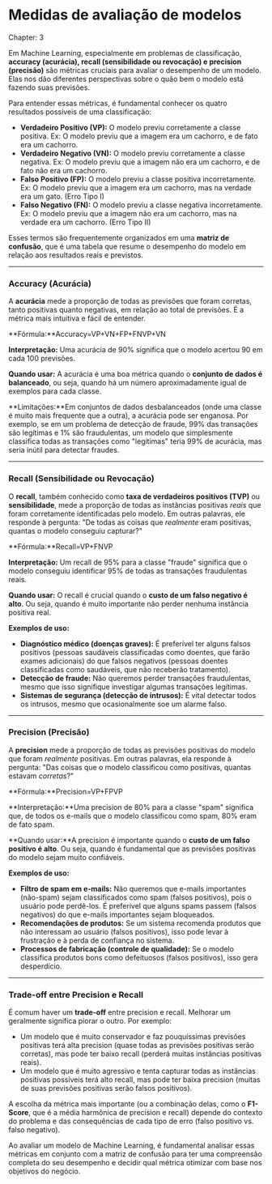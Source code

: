 # Medidas de avaliação de modelos

Chapter: 3

Em Machine Learning, especialmente em problemas de classificação, **accuracy (acurácia), recall (sensibilidade ou revocação) e precision (precisão)** são métricas cruciais para avaliar o desempenho de um modelo. Elas nos dão diferentes perspectivas sobre o quão bem o modelo está fazendo suas previsões.

Para entender essas métricas, é fundamental conhecer os quatro resultados possíveis de uma classificação:

- **Verdadeiro Positivo (VP):** O modelo previu corretamente a classe positiva. Ex: O modelo previu que a imagem era um cachorro, e de fato era um cachorro.
- **Verdadeiro Negativo (VN):** O modelo previu corretamente a classe negativa. Ex: O modelo previu que a imagem não era um cachorro, e de fato não era um cachorro.
- **Falso Positivo (FP):** O modelo previu a classe positiva incorretamente. Ex: O modelo previu que a imagem era um cachorro, mas na verdade era um gato. (Erro Tipo I)
- **Falso Negativo (FN):** O modelo previu a classe negativa incorretamente. Ex: O modelo previu que a imagem não era um cachorro, mas na verdade era um cachorro. (Erro Tipo II)

Esses termos são frequentemente organizados em uma **matriz de confusão**, que é uma tabela que resume o desempenho do modelo em relação aos resultados reais e previstos.

---

### Accuracy (Acurácia)

A **acurácia** mede a proporção de todas as previsões que foram corretas, tanto positivas quanto negativas, em relação ao total de previsões. É a métrica mais intuitiva e fácil de entender.

**Fórmula:**Accuracy=VP+VN+FP+FNVP+VN

**Interpretação:**
Uma acurácia de 90% significa que o modelo acertou 90 em cada 100 previsões.

**Quando usar:**
A acurácia é uma boa métrica quando o **conjunto de dados é balanceado**, ou seja, quando há um número aproximadamente igual de exemplos para cada classe.

**Limitações:**Em conjuntos de dados desbalanceados (onde uma classe é muito mais frequente que a outra), a acurácia pode ser enganosa. Por exemplo, se em um problema de detecção de fraude, 99% das transações são legítimas e 1% são fraudulentas, um modelo que simplesmente classifica todas as transações como "legítimas" teria 99% de acurácia, mas seria inútil para detectar fraudes.

---

### Recall (Sensibilidade ou Revocação)

O **recall**, também conhecido como **taxa de verdadeiros positivos (TVP)** ou **sensibilidade**, mede a proporção de todas as instâncias positivas *reais* que foram corretamente identificadas pelo modelo. Em outras palavras, ele responde à pergunta: "De todas as coisas que *realmente* eram positivas, quantas o modelo conseguiu capturar?"

**Fórmula:**Recall=VP+FNVP

**Interpretação:**
Um recall de 95% para a classe "fraude" significa que o modelo conseguiu identificar 95% de todas as transações fraudulentas reais.

**Quando usar:**
O recall é crucial quando o **custo de um falso negativo é alto**. Ou seja, quando é muito importante não perder nenhuma instância positiva real.

**Exemplos de uso:**

- **Diagnóstico médico (doenças graves):** É preferível ter alguns falsos positivos (pessoas saudáveis classificadas como doentes, que farão exames adicionais) do que falsos negativos (pessoas doentes classificadas como saudáveis, que não receberão tratamento).
- **Detecção de fraude:** Não queremos perder transações fraudulentas, mesmo que isso signifique investigar algumas transações legítimas.
- **Sistemas de segurança (detecção de intrusos):** É vital detectar todos os intrusos, mesmo que ocasionalmente soe um alarme falso.

---

### Precision (Precisão)

A **precision** mede a proporção de todas as previsões positivas do modelo que foram *realmente* positivas. Em outras palavras, ela responde à pergunta: "Das coisas que o modelo classificou como positivas, quantas estavam *corretas*?"

**Fórmula:**Precision=VP+FPVP

**Interpretação:**Uma precision de 80% para a classe "spam" significa que, de todos os e-mails que o modelo classificou como spam, 80% eram de fato spam.

**Quando usar:**A precision é importante quando o **custo de um falso positivo é alto**. Ou seja, quando é fundamental que as previsões positivas do modelo sejam muito confiáveis.

**Exemplos de uso:**

- **Filtro de spam em e-mails:** Não queremos que e-mails importantes (não-spam) sejam classificados como spam (falsos positivos), pois o usuário pode perdê-los. É preferível que alguns spams passem (falsos negativos) do que e-mails importantes sejam bloqueados.
- **Recomendações de produtos:** Se um sistema recomenda produtos que não interessam ao usuário (falsos positivos), isso pode levar à frustração e à perda de confiança no sistema.
- **Processos de fabricação (controle de qualidade):** Se o modelo classifica produtos bons como defeituosos (falsos positivos), isso gera desperdício.

---

### Trade-off entre Precision e Recall

É comum haver um **trade-off** entre precision e recall. Melhorar um geralmente significa piorar o outro. Por exemplo:

- Um modelo que é muito conservador e faz pouquíssimas previsões positivas terá alta precision (quase todas as previsões positivas serão corretas), mas pode ter baixo recall (perderá muitas instâncias positivas reais).
- Um modelo que é muito agressivo e tenta capturar todas as instâncias positivas possíveis terá alto recall, mas pode ter baixa precision (muitas de suas previsões positivas serão falsos positivos).

A escolha da métrica mais importante (ou a combinação delas, como o **F1-Score**, que é a média harmônica de precision e recall) depende do contexto do problema e das consequências de cada tipo de erro (falso positivo vs. falso negativo).

Ao avaliar um modelo de Machine Learning, é fundamental analisar essas métricas em conjunto com a matriz de confusão para ter uma compreensão completa do seu desempenho e decidir qual métrica otimizar com base nos objetivos do negócio.